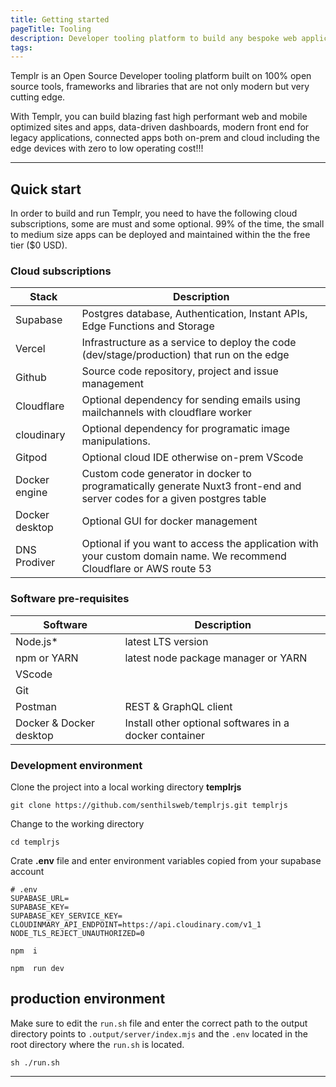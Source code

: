 ```yaml
---
title: Getting started
pageTitle: Tooling 
description: Developer tooling platform to build any bespoke web application of your imagination that can run on the edge.
tags: 
---
```


Templr is an Open Source Developer tooling platform built on 100% open source tools, frameworks and libraries that are not only modern but very cutting edge.

With Templr, you can build blazing fast high performant web and mobile optimized sites and apps, data-driven dashboards, modern front end for legacy applications, connected apps both on-prem and cloud including the edge devices with zero to low operating cost!!!

---

## Quick start

In order to build and run Templr, you need to have the following cloud subscriptions, some are must and some optional. 99% of the time, the small to medium size apps can be deployed and maintained within the the free tier ($0 USD).

### Cloud subscriptions

**Stack**               | **Description**                         
------------------------|------------------------------------------                       
 Supabase               | Postgres database, Authentication, Instant APIs, Edge Functions and Storage     
 Vercel                 | Infrastructure as a service to deploy the code (dev/stage/production) that run on the edge
 Github                 | Source code repository, project and issue management
 Cloudflare             | Optional dependency for sending emails using mailchannels with cloudflare worker      
 cloudinary             | Optional dependency for programatic image manipulations.
 Gitpod                 | Optional cloud IDE otherwise on-prem VScode
 Docker engine          | Custom code generator in docker to programatically generate Nuxt3 front-end and server codes for a given postgres table
 Docker desktop         | Optional GUI for docker management
 DNS Prodiver           | Optional if you want to access the application with your custom domain name. We recommend Cloudflare or AWS route 53
        
### Software pre-requisites

**Software**                                 | **Description**                         
------------------------------------------|------------------------------------------                       
 Node.js*                                 | latest LTS version
 npm or YARN                              | latest node package manager or YARN
 VScode                                   | 
 Git                                      | 
 Postman                                  | REST & GraphQL client
 Docker & Docker desktop                  | Install other optional softwares in a docker container



### Development environment

Clone the project into a local working directory **templrjs**

```shell
git clone https://github.com/senthilsweb/templrjs.git templrjs
```

Change to the working directory

```shell
cd templrjs
```

Crate **.env** file and enter environment variables copied from your supabase account

```shell
# .env
SUPABASE_URL=
SUPABASE_KEY=
SUPABASE_KEY_SERVICE_KEY=
CLOUDINMARY_API_ENDPOINT=https://api.cloudinary.com/v1_1
NODE_TLS_REJECT_UNAUTHORIZED=0
```

```shell
npm  i
```

```shell
npm  run dev
```

## production environment

Make sure to edit the `run.sh` file and enter the correct path to the output directory points to 
`.output/server/index.mjs` and the `.env` located in the root directory where the `run.sh` is located.

```shell
sh ./run.sh
```


---

